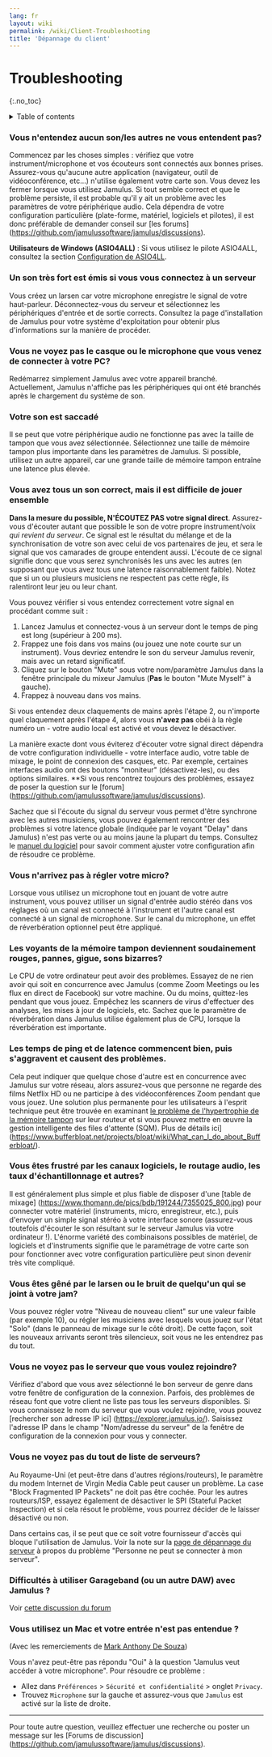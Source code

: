 ```yaml
---
lang: fr
layout: wiki
permalink: /wiki/Client-Troubleshooting
title: 'Dépannage du client'
---
```


# Troubleshooting
 {:.no_toc}

<details markdown="1">

<summary>Table of contents</summary>

* TOC
 {:toc}

</details>

### Vous n'entendez aucun son/les autres ne vous entendent pas?

Commencez par les choses simples : vérifiez que votre instrument/microphone et vos écouteurs sont connectés aux bonnes prises. Assurez-vous qu'aucune autre application (navigateur, outil de vidéoconférence, etc...) n'utilise également votre carte son. Vous devez les fermer lorsque vous utilisez Jamulus. Si tout semble correct et que le problème persiste, il est probable qu'il y ait un problème avec les paramètres de votre périphérique audio. Cela dépendra de votre configuration particulière (plate-forme, matériel, logiciels et pilotes), il est donc préférable de demander conseil sur [les forums] (https://github.com/jamulussoftware/jamulus/discussions).

**Utilisateurs de Windows (ASIO4ALL)** : Si vous utilisez le pilote ASIO4ALL, consultez la section [Configuration de ASIO4LL](Installation-for-Windows#configuration-de-asio4all).

### Un son très fort est émis si vous vous connectez à un serveur

Vous créez un larsen car votre microphone enregistre le signal de votre haut-parleur. Déconnectez-vous du serveur et sélectionnez les périphériques d'entrée et de sortie corrects. Consultez la page d'installation de Jamulus pour votre système d'exploitation pour obtenir plus d'informations sur la manière de procéder.

### Vous ne voyez pas le casque ou le microphone que vous venez de connecter à votre PC?

Redémarrez simplement Jamulus avec votre appareil branché. Actuellement, Jamulus n'affiche pas les périphériques qui ont été branchés après le chargement du système de son.

### Votre son est saccadé

Il se peut que votre périphérique audio ne fonctionne pas avec la taille de tampon que vous avez sélectionnée. Sélectionnez une taille de mémoire tampon plus importante dans les paramètres de Jamulus. Si possible, utilisez un autre appareil, car une grande taille de mémoire tampon entraîne une latence plus élevée.

### Vous avez tous un son correct, mais il est difficile de jouer ensemble

**Dans la mesure du possible, N'ÉCOUTEZ PAS votre signal direct**. Assurez-vous d'écouter autant que possible le son de votre propre instrument/voix _qui revient du serveur_. Ce signal est le résultat du mélange et de la synchronisation de votre son avec celui de vos partenaires de jeu, et sera le signal que vos camarades de groupe entendent aussi. L'écoute de ce signal signifie donc que vous serez synchronisés les uns avec les autres (en supposant que vous avez tous une latence raisonnablement faible). Notez que si un ou plusieurs musiciens ne respectent pas cette règle, ils ralentiront leur jeu ou leur chant.

Vous pouvez vérifier si vous entendez correctement votre signal en procédant comme suit :

1. Lancez Jamulus et connectez-vous à un serveur dont le temps de ping est long (supérieur à 200 ms).
2. Frappez une fois dans vos mains (ou jouez une note courte sur un instrument). Vous devriez entendre le son du serveur Jamulus revenir, mais avec un retard significatif.
3. Cliquez sur le bouton "Mute" sous votre nom/paramètre Jamulus dans la fenêtre principale du mixeur Jamulus (**Pas** le bouton "Mute Myself" à gauche).
4. Frappez à nouveau dans vos mains.

Si vous entendez deux claquements de mains après l'étape 2, ou n'importe quel claquement après l'étape 4, alors vous **n'avez pas** obéi à la règle numéro un - votre audio local est activé et vous devez le désactiver.

La manière exacte dont vous éviterez d'écouter votre signal direct dépendra de votre configuration individuelle - votre interface audio, votre table de mixage, le point de connexion des casques, etc. Par exemple, certaines interfaces audio ont des boutons "moniteur" (désactivez-les), ou des options similaires. **Si vous rencontrez toujours des problèmes, essayez de poser la question sur le [forum] (https://github.com/jamulussoftware/jamulus/discussions).

Sachez que si l'écoute du signal du serveur vous permet d'être synchrone avec les autres musiciens, vous pouvez également rencontrer des problèmes si votre latence globale (indiquée par le voyant "Delay" dans Jamulus) n'est pas verte ou au moins jaune la plupart du temps. Consultez le [manuel du logiciel](/wiki/Software-Manual) pour savoir comment ajuster votre configuration afin de résoudre ce problème.

### Vous n'arrivez pas à régler votre micro?

Lorsque vous utilisez un microphone tout en jouant de votre autre instrument, vous pouvez utiliser un signal d'entrée audio stéréo dans vos réglages où un canal est connecté à l'instrument et l'autre canal est connecté à un signal de microphone. Sur le canal du microphone, un effet de réverbération optionnel peut être appliqué.

### Les voyants de la mémoire tampon deviennent soudainement rouges, pannes, gigue, sons bizarres?

Le CPU de votre ordinateur peut avoir des problèmes. Essayez de ne rien avoir qui soit en concurrence avec Jamulus (comme Zoom Meetings ou les flux en direct de Facebook) sur votre machine. Ou du moins, quittez-les pendant que vous jouez. Empêchez les scanners de virus d'effectuer des analyses, les mises à jour de logiciels, etc. Sachez que le paramètre de réverbération dans Jamulus utilise également plus de CPU, lorsque la réverbération est importante.

### Les temps de ping et de latence commencent bien, puis s'aggravent et causent des problèmes.

Cela peut indiquer que quelque chose d'autre est en concurrence avec Jamulus sur votre réseau, alors assurez-vous que personne ne regarde des films Netflix HD ou ne participe à des vidéoconférences Zoom pendant que vous jouez. Une solution plus permanente pour les utilisateurs à l'esprit technique peut être trouvée en examinant [le problème de l'hypertrophie de la mémoire tampon](https://www.bufferbloat.net/projects/bloat/wiki/) sur leur routeur et si vous pouvez mettre en œuvre la gestion intelligente des files d'attente (SQM). Plus de détails ici](https://www.bufferbloat.net/projects/bloat/wiki/What_can_I_do_about_Bufferbloat/).

### Vous êtes frustré par les canaux logiciels, le routage audio, les taux d'échantillonnage et autres?

Il est généralement plus simple et plus fiable de disposer d'une [table de mixage] (https://www.thomann.de/pics/bdb/191244/7355025_800.jpg) pour connecter votre matériel (instruments, micro, enregistreur, etc.), puis d'envoyer un simple signal stéréo à votre interface sonore (assurez-vous toutefois d'écouter le son résultant sur le serveur Jamulus via votre ordinateur !). L'énorme variété des combinaisons possibles de matériel, de logiciels et d'instruments signifie que le paramétrage de votre carte son pour fonctionner avec votre configuration particulière peut sinon devenir très vite compliqué.

### Vous êtes gêné par le larsen ou le bruit de quelqu'un qui se joint à votre jam?

Vous pouvez régler votre "Niveau de nouveau client" sur une valeur faible (par exemple 10), ou régler les musiciens avec lesquels vous jouez sur l'état "Solo" (dans le panneau de mixage sur le côté droit). De cette façon, soit les nouveaux arrivants seront très silencieux, soit vous ne les entendrez pas du tout.

### Vous ne voyez pas le serveur que vous voulez rejoindre?

Vérifiez d'abord que vous avez sélectionné le bon serveur de genre dans votre fenêtre de configuration de la connexion. Parfois, des problèmes de réseau font que votre client ne liste pas tous les serveurs disponibles. Si vous connaissez le nom du serveur que vous voulez rejoindre, vous pouvez [rechercher son adresse IP ici] (https://explorer.jamulus.io/). Saisissez l'adresse IP dans le champ "Nom/adresse du serveur" de la fenêtre de configuration de la connexion pour vous y connecter.

### Vous ne voyez pas du tout de liste de serveurs?

Au Royaume-Uni (et peut-être dans d'autres régions/routeurs), le paramètre du modem Internet de Virgin Media Cable peut causer un problème. La case "Block Fragmented IP Packets" ne doit pas être cochée. Pour les autres routeurs/ISP, essayez également de désactiver le SPI (Stateful Packet Inspection) et si cela résout le problème, vous pourrez décider de le laisser désactivé ou non.

Dans certains cas, il se peut que ce soit votre fournisseur d'accès qui bloque l'utilisation de Jamulus. Voir la note sur la [page de dépannage du serveur](Server-Troubleshooting#Personne-ne-peut-se-connecter-à-mon-serveur---mais-je-peux-me-connecter-localement) à propos du problème "Personne ne peut se connecter à mon serveur".

### Difficultés à utiliser Garageband (ou un autre DAW) avec Jamulus ?

Voir [cette discussion du forum](https://sourceforge.net/p/llcon/discussion/533517/thread/d3dd58eedc/#b994)

### Vous utilisez un Mac et votre entrée n'est pas entendue ?

(Avec les remerciements de [Mark Anthony De Souza](https://www.facebook.com/groups/619274602254947/permalink/765122847670121/?comment_id=765525034296569))

Vous n'avez peut-être pas répondu "Oui" à la question "Jamulus veut accéder à votre microphone". Pour résoudre ce problème :
* Allez dans `Préférences` > `Sécurité et confidentialité` > onglet `Privacy`.
* Trouvez `Microphone` sur la gauche et assurez-vous que `Jamulus` est activé sur la liste de droite.

***

Pour toute autre question, veuillez effectuer une recherche ou poster un message sur les [Forums de discussion] (https://github.com/jamulussoftware/jamulus/discussions).
